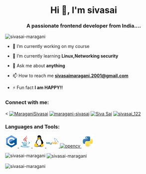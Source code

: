 <h1 align="center">Hi 👋, I'm sivasai</h1>
<h3 align="center">A passionate frontend developer from India....</h3>

<p align="left"> <img src="https://komarev.com/ghpvc/?username=sivasai-maragani&label=Profile%20views&color=0e75b6&style=flat" alt="sivasai-maragani" /> </p>


- 🔭 I’m currently working on my course

- 🌱 I’m currently learning **Linux,Networking security**

- 💬 Ask me about **anything**

- 📫 How to reach me **sivasaimaragani.2001@gmail.com**

- ⚡ Fun fact **I am HAPPY!!**

<h3 align="left">Connect with me:</h3>
<p align="left">
<
<a href="https://twitter.com/MaraganiSivasai" target="blank"><img align="center" src="https://cdn.jsdelivr.net/npm/simple-icons@3.0.1/icons/twitter.svg" alt="MaraganiSivasai" height="30" width="40" /></a>
<a href="https://www.linkedin.com/in/maragani-sivasai-298676212/" target="blank"><img align="center" src="https://cdn.jsdelivr.net/npm/simple-icons@3.0.1/icons/linkedin.svg" alt="maragani-sivasai" height="30" width="40" /></a>
<a href="https://www.facebook.com/Siva Sai" target="blank"><img align="center" src="https://cdn.jsdelivr.net/npm/simple-icons@3.0.1/icons/facebook.svg" alt="Siva Sai" height="30" width="40" /></a>
<a href="https://instagram.com/sivasai_122" target="blank"><img align="center" src="https://cdn.jsdelivr.net/npm/simple-icons@3.0.1/icons/instagram.svg" alt="sivasai_122" height="30" width="40" /></a>
</p>


<h3 align="left">Languages and Tools:</h3>
<p align="left"> <a href="https://www.cprogramming.com/" target="_blank"> <img src="https://raw.githubusercontent.com/devicons/devicon/master/icons/c/c-original.svg" alt="c" width="40" height="40"/> </a> <a href="https://www.java.com" target="_blank"> <img src="https://raw.githubusercontent.com/devicons/devicon/master/icons/java/java-original.svg" alt="java" width="40" height="40"/> </a> <a href="https://www.linux.org/" target="_blank"> <img src="https://raw.githubusercontent.com/devicons/devicon/master/icons/linux/linux-original.svg" alt="linux" width="40" height="40"/> </a> <a href="https://www.mysql.com/" target="_blank"> <img src="https://raw.githubusercontent.com/devicons/devicon/master/icons/mysql/mysql-original-wordmark.svg" alt="mysql" width="40" height="40"/> </a> <a href="https://opencv.org/" target="_blank"> <img src="https://www.vectorlogo.zone/logos/opencv/opencv-icon.svg" alt="opencv" width="40" height="40"/> </a> <a href="https://www.python.org" target="_blank"> <img src="https://raw.githubusercontent.com/devicons/devicon/master/icons/python/python-original.svg" alt="python" width="40" height="40"/> </a> </p>

<p><img align="left" src="https://github-readme-stats.vercel.app/api/top-langs?username=sivasai-maragani&show_icons=true&locale=en&layout=compact" alt="sivasai-maragani" /></p>

<p>&nbsp;<img align="center" src="https://github-readme-stats.vercel.app/api?username=sivasai-maragani&show_icons=true&locale=en" alt="sivasai-maragani" /></p>

<p><img align="center" src="https://github-readme-streak-stats.herokuapp.com/?user=sivasai-maragani&" alt="sivasai-maragani" /></p>
